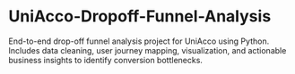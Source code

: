 # UniAcco-Dropoff-Funnel-Analysis
End-to-end drop-off funnel analysis project for UniAcco using Python. Includes data cleaning, user journey mapping, visualization, and actionable business insights to identify conversion bottlenecks.
